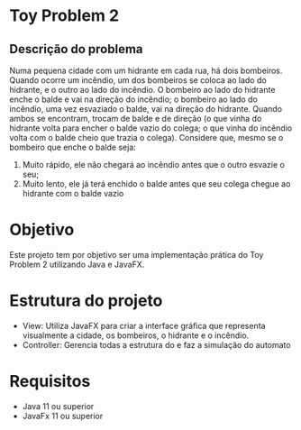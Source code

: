 # Toy Problem 2

## Descrição do problema

Numa pequena cidade com um hidrante em cada rua, há dois bombeiros. Quando ocorre 
um incêndio, um dos bombeiros se coloca ao lado do hidrante, e o outro ao lado do 
incêndio. O bombeiro ao lado do hidrante enche o balde e vai na direção do incêndio; o 
bombeiro ao lado do incêndio, uma vez esvaziado o balde, vai na direção do hidrante. 
Quando ambos se encontram, trocam de balde e de direção (o que vinha do hidrante 
volta para encher o balde vazio do colega; o que vinha do incêndio volta com o balde 
cheio que trazia o colega). Considere que, mesmo se o bombeiro que enche o balde seja:

1. Muito rápido, ele não chegará ao incêndio antes que o outro esvazie o seu;
2. Muito lento, ele já terá enchido o balde antes que seu colega chegue ao hidrante 
com o balde vazio

# Objetivo

Este projeto tem por objetivo ser uma implementação prática do Toy Problem 2 utilizando Java e JavaFX.

# Estrutura do projeto
- View: Utiliza JavaFX para criar a interface gráfica que representa visualmente a cidade, os bombeiros, o hidrante e o incêndio.
- Controller: Gerencia todas a estrutura do e faz a simulação do automato

# Requisitos

- Java 11 ou superior
- JavaFx 11 ou superior